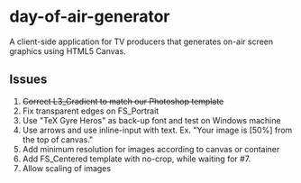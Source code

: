 # day-of-air-generator
A client-side application for TV producers that generates on-air screen graphics using HTML5 Canvas.

## Issues
1. ~~Correct L3_Gradient to match our Photoshop template~~
2. Fix transparent edges on FS_Portrait
3. Use "TeX Gyre Heros" as back-up font and test on Windows machine
4. Use arrows and use inline-input with text. Ex. "Your image is [50%] from the top of canvas."
5. Add minimum resolution for images according to canvas or container
6. Add FS_Centered template with no-crop, while waiting for #7.
7. Allow scaling of images
